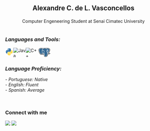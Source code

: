 ## <p align="center"> Alexandre C. de L. Vasconcellos 
<p align="center">
Computer Engeneering Student at Senai Cimatec University

<br/>
<br/>

### *Languages and Tools:*
<img align="left" alt="Python" width="26px" src="https://raw.githubusercontent.com/github/explore/80688e429a7d4ef2fca1e82350fe8e3517d3494d/topics/python/python.png" />
<img align="left" alt="Java" height="30" width="40" src="https://cdn.jsdelivr.net/gh/devicons/devicon@latest/icons/java/java-original.svg" >
<img align="left" alt="C++" height="30" width="40" src="https://cdn.jsdelivr.net/gh/devicons/devicon@latest/icons/cplusplus/cplusplus-original.svg" />
<img align="left" alt="C++" height="30" width="40" src="https://github.com/devicons/devicon/blob/v2.17.0/icons/postgresql/postgresql-original.svg?short_path=4656cb7" >

<br/>
<br/>

### *Language Proficiency:*
*- Portuguese: Native* </br>
*- English: Fluent* </br>
*- Spanish: Average*

<br/>

### Connect with me
 
<div> 
  <a href = "mailto:alexandreclvasconcellos@gmail.com"><img src="https://img.shields.io/badge/Gmail-D14836?style=for-the-badge&logo=gmail&logoColor=white" target="_blank"></a>
  <a href="https://www.linkedin.com/in/alexandre-vasconcellos-1bb31637b" target="_blank"><img src="https://img.shields.io/badge/-LinkedIn-%230077B5?style=for-the-badge&logo=linkedin&logoColor=white" target="_blank"></a>
</div>
